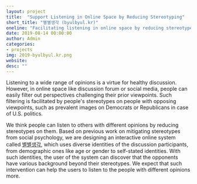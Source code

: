 ```yaml
---
layout: project
title:  "Support Listening in Online Space by Reducing Stereotyping"
short_title: "별별생각 (byulbyul.kr)"
oneline: "Facilitating listening in online space by reducing stereotypes on people with different opinions."
date: 2019-08-14 00:00:00
author: Admin
categories:
- projects
img: 2019-byulbyul.kr.png
website: 
desc: ""
---
```

Listening to a wide range of opinions is a virtue for healthy discussion. However, in online space like discussion forum or social media, people can easily filter out perspectives challenging their prior viewpoints. Such filtering is facilitated by people's stereotypes on people with opposing viewpoints, such as prevalent images on Democrats or Republicans in case of U.S. politics.  

We think people can listen to others with different opinions by reducing stereotypes on them. Based on previous work on mitigating stereotypes from social psychology, we are designing an interactive online system called [별별생각](http://byulbyul.kr), which uses diverse identities of the discussion participants, from demographic ones like age or gender to self-stated identities. With such identities, the user of the system can discover that the opponents have various background beyond their stereotypes. We expect that such intervention can help the users to listen to the people with different opinions more. 
